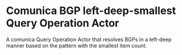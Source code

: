 # Comunica BGP left-deep-smallest Query Operation Actor

A comunica Query Operation Actor that resolves BGPs in a left-deep manner based on the pattern with the smallest item count.
